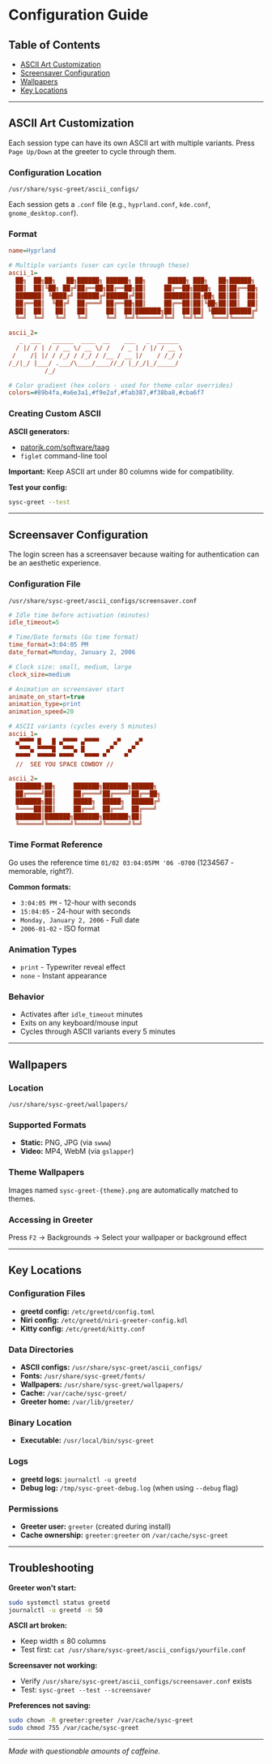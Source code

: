 # Configuration Guide

## Table of Contents
- [ASCII Art Customization](#ascii-art-customization)
- [Screensaver Configuration](#screensaver-configuration)
- [Wallpapers](#wallpapers)
- [Key Locations](#key-locations)

---

## ASCII Art Customization

Each session type can have its own ASCII art with multiple variants. Press `Page Up/Down` at the greeter to cycle through them.

### Configuration Location

`/usr/share/sysc-greet/ascii_configs/`

Each session gets a `.conf` file (e.g., `hyprland.conf`, `kde.conf`, `gnome_desktop.conf`).

### Format

```ini
name=Hyprland

# Multiple variants (user can cycle through these)
ascii_1=
  ██╗  ██╗██╗   ██╗██████╗ ██████╗ ██╗      █████╗ ███╗   ██╗██████╗
  ██║  ██║╚██╗ ██╔╝██╔══██╗██╔══██╗██║     ██╔══██╗████╗  ██║██╔══██╗
  ███████║ ╚████╔╝ ██████╔╝██████╔╝██║     ███████║██╔██╗ ██║██║  ██║
  ██╔══██║  ╚██╔╝  ██╔═══╝ ██╔══██╗██║     ██╔══██║██║╚██╗██║██║  ██║
  ██║  ██║   ██║   ██║     ██║  ██║███████╗██║  ██║██║ ╚████║██████╔╝
  ╚═╝  ╚═╝   ╚═╝   ╚═╝     ╚═╝  ╚═╝╚══════╝╚═╝  ╚═╝╚═╝  ╚═══╝╚═════╝

ascii_2=
   _  ___   ______  ____  __    ___   _  ______
  / |/ / | / / __ \/ __ \/ /   / _ | / |/ / __ \
 /    /| |/ / /_/ / /_/ / /__ / __ |/    / /_/ /
/_/|_/ |___/ .___/\____/____//_/ |_/_/|_/_____/
          /_/

# Color gradient (hex colors - used for theme color overrides)
colors=#89b4fa,#a6e3a1,#f9e2af,#fab387,#f38ba8,#cba6f7
```

### Creating Custom ASCII

**ASCII generators:**
- [patorjk.com/software/taag](http://patorjk.com/software/taag/)
- `figlet` command-line tool

**Important:** Keep ASCII art under 80 columns wide for compatibility.

**Test your config:**
```bash
sysc-greet --test
```

---

## Screensaver Configuration

The login screen has a screensaver because waiting for authentication can be an aesthetic experience.

### Configuration File

`/usr/share/sysc-greet/ascii_configs/screensaver.conf`

```ini
# Idle time before activation (minutes)
idle_timeout=5

# Time/Date formats (Go time format)
time_format=3:04:05 PM
date_format=Monday, January 2, 2006

# Clock size: small, medium, large
clock_size=medium

# Animation on screensaver start
animate_on_start=true
animation_type=print
animation_speed=20

# ASCII variants (cycles every 5 minutes)
ascii_1=
  ▄▀▀▀▀ █   █ ▄▀▀▀▀ ▄▀▀▀▀    ▄▀    ▄▀
   ▀▀▀▄ ▀▀▀▀█  ▀▀▀▄ █      ▄▀    ▄▀
  ▀▀▀▀  ▀▀▀▀▀ ▀▀▀▀   ▀▀▀▀ ▀     ▀
  //  SEE YOU SPACE COWBOY //

ascii_2=
  ███████╗██╗     ███████╗███████╗██████╗
  ██╔════╝██║     ██╔════╝██╔════╝██╔══██╗
  ███████╗██║     █████╗  █████╗  ██████╔╝
  ╚════██║██║     ██╔══╝  ██╔══╝  ██╔═══╝
  ███████║███████╗███████╗███████╗██║
  ╚══════╝╚══════╝╚══════╝╚══════╝╚═╝
```

### Time Format Reference

Go uses the reference time `01/02 03:04:05PM '06 -0700` (1234567 - memorable, right?).

**Common formats:**
- `3:04:05 PM` - 12-hour with seconds
- `15:04:05` - 24-hour with seconds
- `Monday, January 2, 2006` - Full date
- `2006-01-02` - ISO format

### Animation Types
- `print` - Typewriter reveal effect
- `none` - Instant appearance

### Behavior
- Activates after `idle_timeout` minutes
- Exits on any keyboard/mouse input
- Cycles through ASCII variants every 5 minutes

---

## Wallpapers

### Location
`/usr/share/sysc-greet/wallpapers/`

### Supported Formats
- **Static:** PNG, JPG (via `swww`)
- **Video:** MP4, WebM (via `gslapper`)

### Theme Wallpapers
Images named `sysc-greet-{theme}.png` are automatically matched to themes.

### Accessing in Greeter
Press `F2` → Backgrounds → Select your wallpaper or background effect

---

## Key Locations

### Configuration Files
- **greetd config:** `/etc/greetd/config.toml`
- **Niri config:** `/etc/greetd/niri-greeter-config.kdl`
- **Kitty config:** `/etc/greetd/kitty.conf`

### Data Directories
- **ASCII configs:** `/usr/share/sysc-greet/ascii_configs/`
- **Fonts:** `/usr/share/sysc-greet/fonts/`
- **Wallpapers:** `/usr/share/sysc-greet/wallpapers/`
- **Cache:** `/var/cache/sysc-greet/`
- **Greeter home:** `/var/lib/greeter/`

### Binary Location
- **Executable:** `/usr/local/bin/sysc-greet`

### Logs
- **greetd logs:** `journalctl -u greetd`
- **Debug log:** `/tmp/sysc-greet-debug.log` (when using `--debug` flag)

### Permissions
- **Greeter user:** `greeter` (created during install)
- **Cache ownership:** `greeter:greeter` on `/var/cache/sysc-greet`

---

## Troubleshooting

**Greeter won't start:**
```bash
sudo systemctl status greetd
journalctl -u greetd -n 50
```

**ASCII art broken:**
- Keep width ≤ 80 columns
- Test first: `cat /usr/share/sysc-greet/ascii_configs/yourfile.conf`

**Screensaver not working:**
- Verify `/usr/share/sysc-greet/ascii_configs/screensaver.conf` exists
- Test: `sysc-greet --test --screensaver`

**Preferences not saving:**
```bash
sudo chown -R greeter:greeter /var/cache/sysc-greet
sudo chmod 755 /var/cache/sysc-greet
```

---

*Made with questionable amounts of caffeine.*

